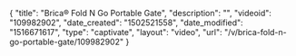 {
    "title": "Brica&reg; Fold N Go Portable Gate",
    "description": "",
    "videoid": "109982902",
    "date_created": "1502521558",
    "date_modified": "1516671617",
    "type": "captivate",
    "layout": "video",
    "url": "\/v\/brica-fold-n-go-portable-gate\/109982902"
}